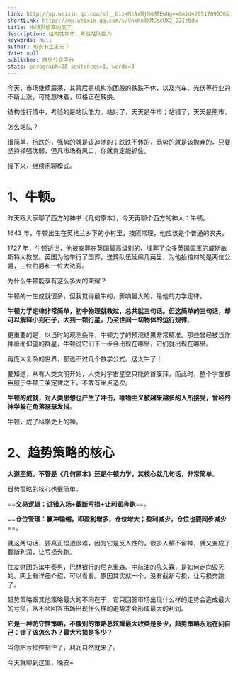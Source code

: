 ```yaml
---
link: http://mp.weixin.qq.com/s?__biz=MzAxMjM4MTEwNg==&mid=2651709036&idx=1&sn=112898fa7afab21bbf8d91d2e00d9d71&chksm=804bc0b1b73c49a7605dcd2eaced7aaf3754baca204a0a66a55e8156495a0c3d56c05bb2bf75#rd
shortLink: https://mp.weixin.qq.com/s/VnxKn4XMCscUX2_D2Iz0dw
title: 市场风格真的变了
description: 结构性牛市，考验站队能力
keywords: null
author: 布衣书生走天下
date: null
publisher: 微信公众平台
stats: paragraph=28 sentences=1, words=3
---
```


今天，市场继续震荡，其背后是机构抱团股的跌跌不休，以及汽车、光伏等行业的不断上涨，可能意味着，风格正在转换。

结构性行情中，考验的是站队能力。站对了，天天是牛市；站错了，天天是熊市。

怎么站队？

很简单，抗跌的，强势的就是该追随的；跌跌不休的，弱势的就是该抛弃的。只要坚持择强汰弱，但凡市场有风口，你就肯定能抓住。

接下来，继续闲聊模式。

# 1、牛顿。

昨天跟大家聊了西方的神书《几何原本》，今天再聊个西方的神人：牛顿。

1643 年，牛顿出生在英格兰乡下的小村里，按照常理，他应该是个普通的农夫。

1727 年，牛顿逝世，他被安葬在英国最高级别的、埋葬了众多英国国王的威斯敏斯特大教堂。英国为他举行了国葬，送葬队伍延绵几英里，为他抬棺材的是两位公爵，三位伯爵和一位大法官。

为什么牛顿能享有这么多大的荣耀？

牛顿的一生成就很多，但我觉得最牛的，影响最大的，是他的力学定律。

**牛顿力学定律非常简单，初中物理就教过，总共就三句话。但这简单的三句话，却可以解释小到石子，大到一颗行星，乃至世间一切物体的运行规律**。

更重要的是，以当时的观测条件，牛顿力学的预测结果非常精准。那些曾经被当作神祗而仰望的群星，牛顿说它们下一步会出现在哪里，它们就出现在哪里。

再庞大复杂的世界，都逃不过几个数学公式。这太牛了！

要知道，从有人类文明开始，人类对宇宙星空只能俯首膜拜，而此时，整个宇宙都臣服于牛顿三条定律之下，不敢有半点造次。

**牛顿的成就，对人类思想也产生了冲击，唯物主义被越来越多的人所接受，曾经的神学躲在角落瑟瑟发抖**。

牛顿，成了科学史上的神。

# 2、趋势策略的核心

**大道至简。不管是《几何原本》还是牛顿力学，其核心就几句话，非常简单**。

趋势策略的核心也很简单。

==**交易逻辑：试错入场+截断亏损+让利润奔跑**==。

==**仓位管理：赢冲输缩。即盈利增多，仓位增大；盈利减少，仓位也要同步减少**==。

就这两句话，要真正悟透很难，因为它是反人性的。很多人稍不留神，就又变成了截断利润，让亏损奔跑。

住友财团的滨中泰男，巴林银行的尼克里森、中航油的陈久霖，是如何走向毁灭的。网上有详细介绍，可以看看。原因其实就一个，没有截断亏损，让亏损奔跑了。

趋势策略跟其他策略最大的不同在于，它只回答市场出现什么样的走势会造成最大的亏损，从不会回答市场出现什么样的走势才会形成最大的利润。

**它是一种防守性策略，不像别的策略总炫耀最大收益是多少，趋势策略永远在问自己：错了该怎么办？最大亏损是多少**？

当你把亏损控制住了，利润自然就来了。

今天就聊到这里，晚安~
